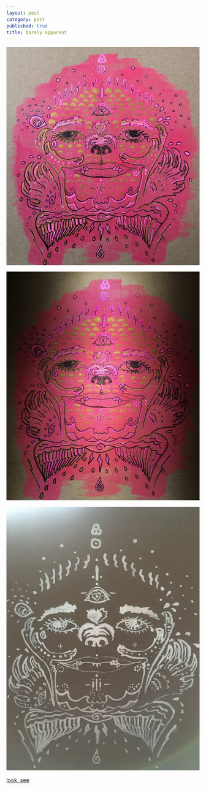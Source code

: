 ```yaml
---
layout: post
category: post
published: true
title: barely apparent
---
```

![barely apparent](/media/bea/bear-apparent.jpeg)
<!--more-->
  
  
  
![barely apparent dark](/media/bea/bear-apparent-dark.jpeg)
  
![barely apparent lines](/media/bea/bear-apparent-lines.jpeg)
  
  
[look, see](http://www.scottkilts.com/post/2020/03/23/look-see/)
